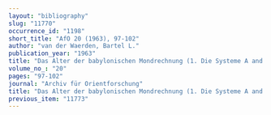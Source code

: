 ```yaml
---
layout: "bibliography"
slug: "11770"
occurrence_id: "1198"
short_title: "AfO 20 (1963), 97-102"
author: "van der Waerden, Bartel L."
publication_year: "1963"
title: "Das Alter der babylonischen Mondrechnung (1. Die Systeme A and B. 2. Engere Zeitgrenzen 3. Euktemon and Meton 4. Eine Blütezeit der Astronomie and Astrologie 5. Die Magier and die Astrologie 6. Naburianos and Kidenas"
volume_no_: "20"
pages: "97-102"
journal: "Archiv für Orientforschung"
title: "Das Alter der babylonischen Mondrechnung (1. Die Systeme A and B. 2. Engere Zeitgrenzen 3. Euktemon and Meton 4. Eine Blütezeit der Astronomie and Astrologie 5. Die Magier and die Astrologie 6. Naburianos and Kidenas"
previous_item: "11773"
---
```

